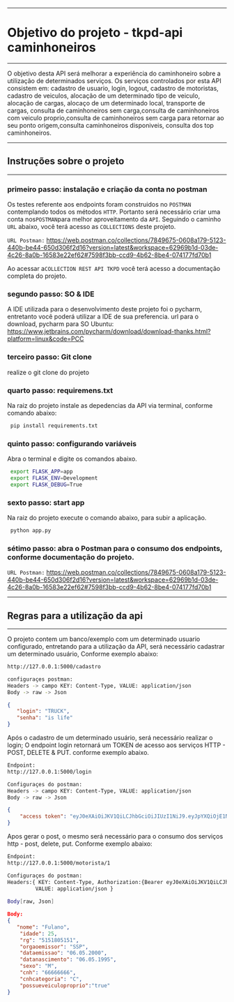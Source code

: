 ----------------------------
# Objetivo do projeto - tkpd-api caminhoneiros
----------------------------
   O objetivo desta API será melhorar a experiência do caminhoneiro sobre a utilização de determinados serviços.
Os serviços controlados por esta API consistem em:
cadastro de usuario, login, logout, cadastro de motoristas, cadastro de veiculos, alocação de um determinado tipo de veiculo,  alocação de cargas, alocaço de um determinado local, transporte de cargas, consulta de caminhoneiros sem carga,consulta de caminhoneiros com veiculo proprio,consulta de caminhoneiros sem carga para retornar ao seu ponto origem,consulta caminhoneiros disponiveis,  consulta dos top caminhoneiros.

----------------------------
## Instruções sobre o projeto
----------------------------
### primeiro passo: instalação e criação da conta no postman

Os testes referente aos endpoints foram construidos no `POSTMAN` contemplando todos os métodos `HTTP`.
Portanto será necessário criar uma conta nos`POSTMAN`para melhor aproveitamento da `API`. 
Seguindo o caminho `URL` abaixo,  você terá acesso as `COLLECTIONS` deste projeto.

`URL Postman:`
https://web.postman.co/collections/7849675-0608a179-5123-440b-be44-650d306f2d16?version=latest&workspace=62969b1d-03de-4c26-8a0b-16583e22ef62#7598f3bb-ccd9-4b62-8be4-074177fd70b1

Ao acessar a`COLLECTION REST API TKPD` você terá acesso a documentação completa do projeto.

### segundo passo: SO & IDE

A IDE utilizada para o desenvolvimento deste projeto foi o pycharm, entretanto você poderá utilizar a IDE de sua preferencia. 
url para o download, pycharm para SO Ubuntu: https://www.jetbrains.com/pycharm/download/download-thanks.html?platform=linux&code=PCC

### terceiro passo: Git clone 
realize o git clone do projeto 

### quarto passo: requiremens.txt
Na raiz do projeto instale as depedencias da API via terminal, conforme comando abaixo:
```bash
 pip install requirements.txt
```
### quinto passo: configurando variáveis
Abra o terminal e digite os comandos abaixo.
```bash
 export FLASK_APP=app
 export FLASK_ENV=Development
 export FLASK_DEBUG=True

```
### sexto passo: start app 
Na raiz do projeto execute o comando abaixo, para subir a aplicação.
```bash
 python app.py
```
### sétimo passo: abra o Postman para o consumo dos endpoints, conforme documentação do projeto.
`URL Postman:`
https://web.postman.co/collections/7849675-0608a179-5123-440b-be44-650d306f2d16?version=latest&workspace=62969b1d-03de-4c26-8a0b-16583e22ef62#7598f3bb-ccd9-4b62-8be4-074177fd70b1

----------------------------
## Regras para a utilização da api
----------------------------
O projeto contem um banco/exemplo com um determinado usuario configurado, entretando para a utilização da API, será necessário cadastrar um determinado usuário,  Conforme exemplo abaixo:

```bash
http://127.0.0.1:5000/cadastro

configuraçes postman:
Headers -> campo KEY: Content-Type, VALUE: application/json
Body -> raw -> Json
```
```json
{
   "login": "TRUCK",
   "senha": "is life"
}
```


Após o cadastro de um determinado usuário, será necessário realizar o login; O endpoint login retornará um TOKEN de acesso aos serviços HTTP - POST, DELETE & PUT. conforme exemplo abaixo.


```bash
Endpoint:
http://127.0.0.1:5000/login

Configuraçes do postman:
Headers -> campo KEY: Content-Type, VALUE: application/json
Body -> raw -> Json

```
```json
{
    "access token": "eyJ0eXAiOiJKV1QiLCJhbGciOiJIUzI1NiJ9.eyJpYXQiOjE1NjI4NjYxMTksIm5iZiI6MTU2Mjg2NjExOSwianRpIjoiNjViZDE2YTMtODMwZS00YmVlLTg3NWYtOGY1N2VjMGEwZGNlIiwiZXhwIjoxNTYyODY3MDE5LCJpZGVudGl0eSI6MSwiZnJlc2giOmZhbHNlLCJ0eXBlIjoiYWNjZXNzIn0.mH1SoPbevZV0R2V1mg9vlfA_x9QkhlCe60t-Oyt07to"
}
```

Apos gerar o post, o mesmo será necessário para o consumo dos serviços http - post, delete, put. Conforme exemplo abaixo:


```bash
Endpoint:
http://127.0.0.1:5000/motorista/1

Configuraçes do postman:
Headers:{ KEY: Content-Type, Authorization:{Bearer eyJ0eXAiOiJKV1QiLCJhbGciOiJIUzI1NiJ9.eyJpYXQiOjE1NjI4NjYxMTksIm5iZiI6MTU2Mjg2NjExOSwianRpIjoiNjViZDE2YTMtODMwZS00YmVlLTg3NWYtOGY1N2VjMGEwZGNlIiwiZXhwIjoxNTYyODY3MDE5LCJpZGVudGl0eSI6MSwiZnJlc2giOmZhbHNlLCJ0eXBlIjoiYWNjZXNzIn0.mH1SoPbevZV0R2V1mg9vlfA_x9QkhlCe60t-Oyt07to}
         VALUE: application/json }
            
Body[raw, Json]

```
```json
Body:
{
   "nome": "Fulano",
	"idade": 25,
	"rg": "5151805151",
	"orgaoemissor": "SSP",
	"dataemissao": "06.05.2000",
	"datanascimento": "06.05.1995",
	"sexo": "M",
	"cnh": "66666666",
	"cnhcategoria": "C",
	"possueveiculoproprio":"true"
}
```
